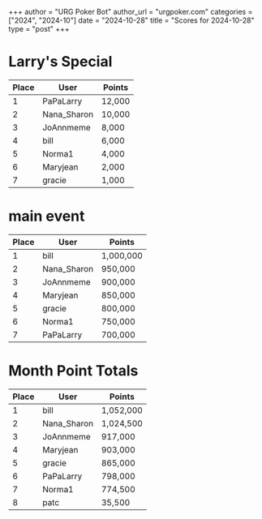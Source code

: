 +++
author = "URG Poker Bot"
author_url = "urgpoker.com"
categories = ["2024", "2024-10"]
date = "2024-10-28"
title = "Scores for 2024-10-28"
type = "post"
+++
# Larry's Special

| Place | User | Points |
|-------|------|--------|
| 1 | PaPaLarry | 12,000 |
| 2 | Nana_Sharon | 10,000 |
| 3 | JoAnnmeme | 8,000 |
| 4 | bill | 6,000 |
| 5 | Norma1 | 4,000 |
| 6 | Maryjean | 2,000 |
| 7 | gracie | 1,000 |

# main event

| Place | User | Points |
|-------|------|--------|
| 1 | bill | 1,000,000 |
| 2 | Nana_Sharon | 950,000 |
| 3 | JoAnnmeme | 900,000 |
| 4 | Maryjean | 850,000 |
| 5 | gracie | 800,000 |
| 6 | Norma1 | 750,000 |
| 7 | PaPaLarry | 700,000 |

# Month Point Totals

| Place | User | Points |
|-------|------|--------|
| 1 | bill | 1,052,000 |
| 2 | Nana_Sharon | 1,024,500 |
| 3 | JoAnnmeme | 917,000 |
| 4 | Maryjean | 903,000 |
| 5 | gracie | 865,000 |
| 6 | PaPaLarry | 798,000 |
| 7 | Norma1 | 774,500 |
| 8 | patc | 35,500 |
